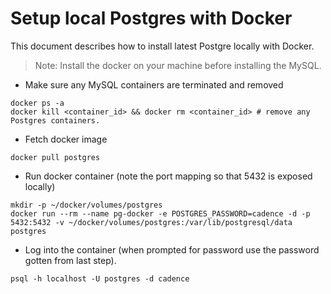 # Setup local Postgres with Docker
This document describes how to install latest Postgre locally with Docker.

>Note: Install the docker on your machine before installing the MySQL.
* Make sure any MySQL containers are terminated and removed
```
docker ps -a
docker kill <container_id> && docker rm <container_id> # remove any Postgres containers.
```
* Fetch docker image 
```
docker pull postgres
```
* Run docker container (note the port mapping so that 5432 is exposed locally)
```
mkdir -p ~/docker/volumes/postgres
docker run --rm --name pg-docker -e POSTGRES_PASSWORD=cadence -d -p 5432:5432 -v ~/docker/volumes/postgres:/var/lib/postgresql/data postgres
```
* Log into the container (when prompted for password use the password gotten from last step).
```
psql -h localhost -U postgres -d cadence
```